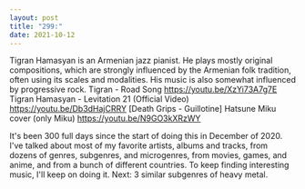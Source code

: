 ```yaml
---
layout: post
title: "299:"
date: 2021-10-12
---
```


Tigran Hamasyan is an Armenian jazz pianist. He plays mostly original compositions, which are strongly influenced by the Armenian folk tradition, often using its scales and modalities. His music is also somewhat influenced by progressive rock.
 Tigran - Road Song
https://youtu.be/XzYi73A7g7E
 Tigran Hamasyan - Levitation 21 (Official Video)
https://youtu.be/Db3dHajCRRY
 [Death Grips - Guillotine] Hatsune Miku cover (only Miku)
https://youtu.be/N9GO3kXRzWY


It's been 300 full days since the start of doing this in December of 2020. I've talked about most of my favorite artists, albums and tracks, from dozens of genres, subgenres, and microgenres, from movies, games, and anime, and from a bunch of different countries. To keep finding interesting music, I'll keep on doing it. 
Next: 3 similar subgenres of heavy metal.
